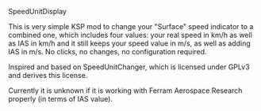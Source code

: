SpeedUnitDisplay

This is very simple KSP mod to change your "Surface" speed indicator to a combined one,
which includes four values: your real speed in km/h as well as IAS in km/h
and it still keeps your speed value in m/s, as well as adding IAS in m/s.
No clicks, no changes, no configuration required.

Inspired and based on SpeedUnitChanger, which is licensed under GPLv3 and derives this license.

Currently it is unknown if it is working with Ferram Aerospace Research properly (in terms of IAS value).
